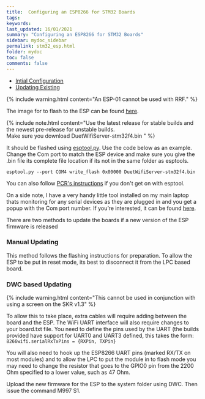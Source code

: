 ```yaml
---
title:  Configuring an ESP8266 for STM32 Boards
tags: 
keywords: 
last_updated: 16/01/2021
summary: "Configuring an ESP8266 for STM32 Boards"
sidebar: mydoc_sidebar
permalink: stm32_esp.html
folder: mydoc
toc: false
comments: false
---
```



<ul id="profileTabs" class="nav nav-tabs">
    <li class="active"><a class="noCrossRef" href="#preparing" data-toggle="tab">Intial Configuration</a></li>
    <li><a class="noCrossRef" href="#updating" data-toggle="tab">Updating Existing</a></li>
</ul>
  <div class="tab-content">
<div role="tabpanel" class="tab-pane active" id="preparing" markdown="1">

{% include warning.html content="An ESP-01 cannot be used with RRF." %}  

The image for to flash to the ESP can be found [here](https://github.com/gloomyandy/DuetWiFiSocketServer/releases).  

{% include note.html content="Use the latest release for stable builds and the newest pre-release for unstable builds.  </br>
Make sure you download DuetWifiServer-stm32f4.bin  " %} 

It should be flashed using [esptool.py](https://github.com/espressif/esptool). Use the code below as an example. Change the Com port to match the ESP device and make sure you give the .bin file its complete file location if its not in the same folder as esptools.

`esptool.py --port COM4 write_flash 0x00000 DuetWifiServer-stm32f4.bin`

You can also follow [PCR's instructions](https://rosspeter.org/flashing-the-webserver-on-my-rff-skr-adapterboard) if you don't get on with esptool.

On a side note, I have a very handy little tool installed on my main laptop thats monitoring for any serial devices as they are plugged in and you get a popup with the Com port number. If you’re interested, it can be found [here](https://helmpcb.com/software/serial-port-monitor).

</div>

<div role="tabpanel" class="tab-pane" id="updating" markdown="1">

There are two methods to update the boards if a new version of the ESP firmware is released

### Manual Updating

This method follows the flashing instructions for preparation. To allow the ESP to be put in reset mode, its best to disconnect it from the LPC based board.

### DWC based Updating

{% include warning.html content="This cannot be used in conjunction with using a screen on the SKR v1.3" %} 

To allow this to take place, extra cables will require adding between the board and the ESP. 
The WiFi UART interface will also require changes to your board.txt file. You need to define the pins used by the UART (the builds provided have support for UART0 and UART3 defined, this takes the form:
`8266wifi.serialRxTxPins = {RXPin, TXPin}`

You will also need to hook up the ESP8266 UART pins (marked RX/TX on most modules) and to allow the LPC to put the module in to flash mode you may need to change the resistor that goes to the GPIO0 pin from the 2200 Ohm specified to a lower value, such as 47 Ohm.  

Upload the new firmware for the ESP to the system folder using DWC. Then issue the command M997 S1.

</div>

</div>

